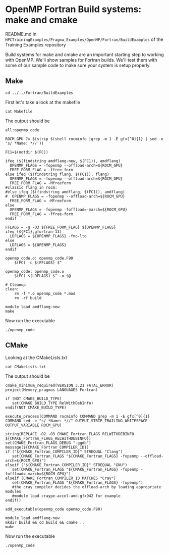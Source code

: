 # OpenMP Fortran Build systems: make and cmake

README.md in `HPCTrainingExamples/Pragma_Examples/OpenMP/Fortran/BuildExamples` of the Training Examples repository

Build systems for make and cmake are an important starting step to working with OpenMP.
We'll show samples for Fortran builds. We'll test them with
some of our sample code to make sure your system is setup properly.

## Make

```
cd ../../Fortran/BuildExamples
```

First let's take a look at the makefile

```
cat Makefile
```

The output should be

```
all:openmp_code

ROCM_GPU ?= $(strip $(shell rocminfo |grep -m 1 -E gfx[^0]{1} | sed -e 's/ *Name: *//'))

FC1=$(notdir $(FC))

ifeq ($(findstring amdflang-new, $(FC1)), amdflang)
  OPENMP_FLAGS = -fopenmp --offload-arch=${ROCM_GPU}
  FREE_FORM_FLAG = -ffree-form
else ifeq ($(findstring flang, $(FC1)), flang)
  OPENMP_FLAGS = -fopenmp --offload-arch=${ROCM_GPU}
  FREE_FORM_FLAG = -Mfreeform
#classic flang in rocm:
#else ifeq ($(findstring amdflang, $(FC1)), amdflang) 
#  OPENMP_FLAGS = -fopenmp --offload-arch=${ROCM_GPU}
  FREE_FORM_FLAG = -Mfreeform
else
  OPENMP_FLAGS = -fopenmp -foffload=-march=${ROCM_GPU}
  FREE_FORM_FLAG = -ffree-form
endif

FFLAGS = -g -O3 ${FREE_FORM_FLAG} ${OPENMP_FLAGS}
ifeq (${FC1},gfortran-13)
  LDFLAGS = ${OPENMP_FLAGS} -fno-lto
else
  LDFLAGS = ${OPENMP_FLAGS}
endif

openmp_code.o: openmp_code.F90
	$(FC) -c $(FFLAGS) $^

openmp_code: openmp_code.o
	$(FC) $(LDFLAGS) $^ -o $@

# Cleanup
clean:
	rm -f *.o openmp_code *.mod
	rm -rf build
```

```
module load amdflang-new
make
```

Now run the executable

```
./openmp_code
```

## CMake

Looking at the CMakeLists.txt

```
cat CMakeLists.txt
```

The output should be

```
cmake_minimum_required(VERSION 3.21 FATAL_ERROR)
project(Memory_pragmas LANGUAGES Fortran)

if (NOT CMAKE_BUILD_TYPE)
   set(CMAKE_BUILD_TYPE RelWithDebInfo)
endif(NOT CMAKE_BUILD_TYPE)

execute_process(COMMAND rocminfo COMMAND grep -m 1 -E gfx[^0]{1} COMMAND sed -e "s/ *Name: *//" OUTPUT_STRIP_TRAILING_WHITESPACE OUTPUT_VARIABLE ROCM_GPU)

string(REPLACE -O2 -O3 CMAKE_Fortran_FLAGS_RELWITHDEBINFO ${CMAKE_Fortran_FLAGS_RELWITHDEBINFO})
set(CMAKE_Fortran_FLAGS_DEBUG "-ggdb")
message(${CMAKE_Fortran_COMPILER_ID})
if ("${CMAKE_Fortran_COMPILER_ID}" STREQUAL "Clang")
   set(CMAKE_Fortran_FLAGS "${CMAKE_Fortran_FLAGS} -fopenmp --offload-arch=${ROCM_GPU}")
elseif ("${CMAKE_Fortran_COMPILER_ID}" STREQUAL "GNU")
   set(CMAKE_Fortran_FLAGS "${CMAKE_Fortran_FLAGS} -fopenmp -foffload=-march=${ROCM_GPU}")
elseif (CMAKE_Fortran_COMPILER_ID MATCHES "Cray")
   set(CMAKE_Fortran_FLAGS "${CMAKE_Fortran_FLAGS} -fopenmp")
   #the cray compiler decides the offload-arch by loading appropriate modules
   #module load craype-accel-amd-gfx942 for example
endif()

add_executable(openmp_code openmp_code.F90)
```

```
module load amdflang-new
mkdir build && cd build && cmake ..
make
```

Now run the executable

```
./openmp_code
```

